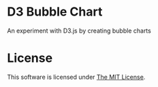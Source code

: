 # D3 Bubble Chart

An experiment with D3.js by creating bubble charts

# License
This software is licensed under [The MIT License](./LICENSE).